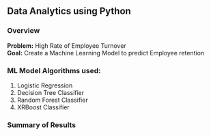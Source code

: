 ## Data Analytics using Python 
### Overview
**Problem:** High Rate of Employee Turnover  
**Goal:** Create a Machine Learning Model to predict Employee retention

### ML Model Algorithms used:
1. Logistic Regression
2. Decision Tree Classifier
3. Random Forest Classifier
4. XRBoost Classifier

### Summary of Results
